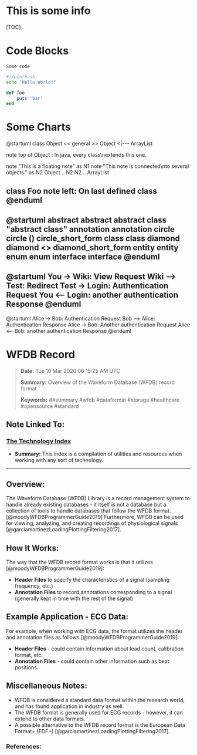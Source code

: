 # This is some info
[TOC]

# Code Blocks
`Some code`

~~~bash
#!/bin/bash
echo "Hello World!"
~~~

```ruby
def foo
    puts 'bar'
end
```
# Some Charts
@startuml
class Object << general >>
Object <|--- ArrayList

note top of Object : In java, every class\nextends this one.

note "This is a floating note" as N1
note "This note is connected\nto several objects." as N2
Object .. N2
N2 .. ArrayList

class Foo
note left: On last defined class
@enduml
---
@startuml
abstract        abstract
abstract class  "abstract class"
annotation      annotation
circle          circle
()              circle_short_form
class           class
diamond         diamond
<>              diamond_short_form
entity          entity
enum            enum
interface       interface
@enduml
---
@startuml
You -> Wiki: View Request
Wiki --> Test: Redirect
Test -> Login: Authentication Request
You <-- Login: another authentication Response
@enduml
---
@startuml
Alice -> Bob: Authentication Request
Bob --> Alice: Authentication Response
Alice -> Bob: Another authentication Request
Alice <-- Bob: another authentication Response
@enduml

# WFDB Record

> **Date:** Tue 10 Mar 2020 06:15:25 AM UTC
> 
> **Summary:** Overview of the Waveform Database (WFDB) record format
>
> **Keywords:** ##summary #wfdb #dataformat #storage #healthcare #opensource #standard 

## **Note Linked To:**

### [The Technology Index](03162020223918-technology-index)
- **Summary:** This index is a compilation of utilities and resources when working with any sort of technology.

---

## **Overview:**

The Waveform Database (WFDB) Library is a record management system to handle already existing databases - it itself is not a database but a collection of tools to handle databases that follow the WFDB format. [@moodyWFDBProgrammerGuide2019] Furthermore, WFDB can be used for viewing, analyzing, and creating recordings of physiological signals [@garciamartinezLoadingPlottingFiltering2017].

## **How It Works:**

The way that the WFDB record format works is that it utilizes [@moodyWFDBProgrammerGuide2019]:

- **Header Files** to specify the characteristics of a signal (sampling frequency, etc.)
- **Annotation Files** to record annotations corresponding to a signal (generally kept in time with the rest of the signal)

## **Example Application - ECG Data:**

For example, when working with ECG data, the format utilizes the header and annotation files as follows [@moodyWFDBProgrammerGuide2019]:

- **Header Files** - could contain information about lead count, calibration format, etc.
- **Annotation Files** - could contain other information such as beat positions.

## **Miscellaneous Notes:**

- WFDB is considered a standard data format within the research world, and has found application in industry as well.
- The WFDB format is generally used for ECG records - however, it can extend to other data formats.
- A possible alternative to the WFDB record format is the European Data Format+ (EDF+) [@garciamartinezLoadingPlottingFiltering2017].

### **References:** 